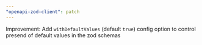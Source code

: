 ```yaml
---
"openapi-zod-client": patch
---
```


Improvement: Add `withDefaultValues` (default `true`) config option to control presend of default values in the zod schemas
